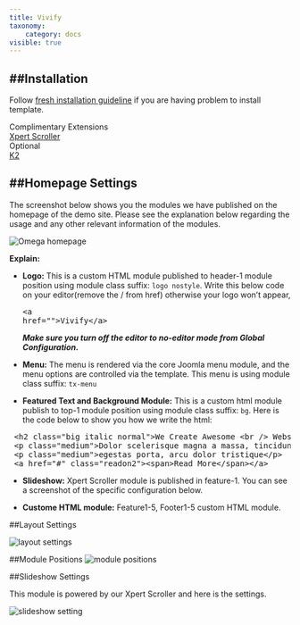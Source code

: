 ```yaml
---
title: Vivify
taxonomy:
    category: docs
visible: true
---
```


##Installation
----------
Follow [fresh installation guideline](http://www.themexpert.com/documentation/expose-framework/getting-started) if you are having problem to install template.


<div class="row">
	<div class="col-md-6">
		<div class="panel panel-primary">
  <!-- Default panel contents -->
  <div class="panel-heading">Complimentary Extensions</div>

  <!-- List group -->
  <div class="list-group">
    <div><a class="list-group-item" href="http://www.themexpert.com/joomla/extensions/xpert-scroller">Xpert Scroller</a></div>
  </div>
</div>
	</div>
	<div class="col-md-6">
		<div class="panel panel-default">
  <!-- Default panel contents -->
  <div class="panel-heading">Optional</div>
  <!-- List group -->
  <div class="list-group">
    <div><a  class="list-group-item" href="http://getk2.org/">K2</a></div>
  </div>
</div>
	</div>
</div>


##Homepage Settings
----------
The screenshot below shows you the modules we have published on the homepage of the demo site. Please see the explanation below regarding the usage and any other relevant information of the modules.

![Omega homepage](vivify_homepage.jpg)

**Explain:**

- **Logo:** This is a custom HTML module published to header-1 module position using module class suffix: `logo nostyle`. Write this below code on your editor(remove the / from href) otherwise your logo won’t appear, <pre>&lt;a href=""&gt;Vivify&lt;/a&gt;</pre> 
***Make sure you turn off the editor to no-editor mode from Global Configuration.***

- **Menu:** The menu is rendered via the core Joomla menu module, and the menu options are controlled via the template. This menu is using module class suffix: `tx-menu`
- **Featured Text and Background Module:** This is a custom html module publish to top-1 module position using module class suffix: `bg`. Here is the code below to show you how we write the html:

 <pre class="prettyprint">
 &lt;h2 class="big italic normal"&gt;We Create Awesome &lt;br /&gt; Website and Interface&lt;/h2&gt;
 &lt;p class="medium"&gt;Dolor scelerisque magna a massa, tincidunt nunc tempor urna&lt;/p&gt;
 &lt;p class="medium"&gt;egestas porta, arcu dolor tristique&lt;/p&gt;
 &lt;a href="#" class="readon2"&gt;&lt;span&gt;Read More&lt;/span&gt;&lt;/a&gt;</pre>

- **Slideshow:** Xpert Scroller module is published in feature-1. You can see a screenshot of the specific configuration below.

- **Custome HTML module:** Feature1-5, Footer1-5 custom HTML module.

##Layout Settings

![layout settings](layout_settings.jpg)

##Module Positions
![module positions](module_positions.png)

##Slideshow Settings

This module is powered by our Xpert Scroller and here is the settings.

![slideshow setting](xpertscroller_settings.jpg)